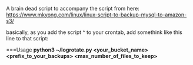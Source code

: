 A brain dead script to accompany the script from here:
https://www.mkyong.com/linux/linux-script-to-backup-mysql-to-amazon-s3/

basically, as you add the script ^ to your crontab, add somethink like this line to that script:

===Usage
**python3 ~/logrotate.py <your_bucket_name> <prefix_to_your_backups> <max_number_of_files_to_keep>**
